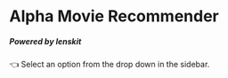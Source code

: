# Alpha Movie Recommender
##### Powered by lenskit


👈 Select an option from the drop down in the sidebar.
